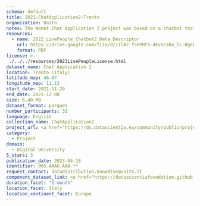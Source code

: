 ```yaml
---
schema: default
title: 2021-ChatApplication2-Trento
organization: Unitn
notes: The Wenet Chat Application 2 project was based on a chatbot that interacted with university students in Italy, Denmark, Paraguay, the United Kingdom, and Mongolia. It was conducted from December 2021 till early 2022 to verify the diversity among students based on social practices. This project builds on the Wenet Chat Application Pilot I project. It was a European Union WeNet Horizon 2020-funded project with the overall goal of developing a diversity-aware, machine-mediated paradigm for social interactions. Data was collected with a Telegram Chatbot called Ask4help and the i-Log Application. Some of the data collected included the respondent’s career information (department, study course, study year,) and demographics (age, gender…). Questions were sent on the Telegram App and user answers were recorded, the i-Log App recorded sensor data (such as location, accelerometer…) from the user device. This data was collected in three phases, the first phase entailed interacting with the Telegram Chatbot, and sensor data was also collected during this phase. The second phase involved respondents answering a questionnaire, and in the third phase, they participated in a focus group to provide feedback.
resources:
  - name: 2022_LivePeople_Chatbot2_Data_Descriptor
    url: https://drive.google.com/file/d/1ilA2_f5HPHt5-4EvscsKo_lL-BgeFoF9/view?usp=sharing
    format: PDF
license: >-
 ./../../resources/2023LivePeopleLicense.html
dataset_name: Chat Application 2
location: Trento (Italy)
latitude_map: 46.07
longitude_map: 11.13
start_date: 2021-11-20
end_date: 2021-12-08
size: 6.40 MB
dataset_format: parquet
number_participants: 31
language: English
collection_name: ChatApplication2
project_url: <a href="https://ds.datascientia.eu/community/public/projects/326441a6-bc15-4393-b8e0-6ea7fcb4452e">https://ds.datascientia.eu/community/public/projects/326441a6-bc15-4393-b8e0-6ea7fcb4452e</a>
category: 
  - Project
domain: 
  - Digital University
5_stars: 3
publication_date: 2023-04-18
identifier: 005.AAAG.AAA.**
request_contact: datadistribution.knowdive@unitn.it
component_dataset_link: <a href="https://datascientiafoundation.github.io/LivePeople/datasets/2021-CH2-Trento-App-usage/">2021-CH2-Trento-App-usage</a>, <a href="https://datascientiafoundation.github.io/LivePeople/datasets/2021-CH2-Trento-Connectivity/">2021-CH2-Trento-Connectivity</a>, <a href="https://datascientiafoundation.github.io/LivePeople/datasets/2021-CH2-Trento-Diachronic-Interactions/">2021-CH2-Trento-Diachronic-Interactions</a>, <a href="https://datascientiafoundation.github.io/LivePeople/datasets/2021-CH2-Trento-Motion/">2021-CH2-Trento-Motion</a>, <a href="https://datascientiafoundation.github.io/LivePeople/datasets/2021-CH2-Trento-Position/">2021-CH2-Trento-Position</a>, <a href="https://datascientiafoundation.github.io/LivePeople/datasets/2021-CH2-Trento-Synchronic-Interactions/">2021-CH2-Trento-Synchronic-Interactions</a>
duration_facet: "1 month"
location_facet: Italy
location_continent_facet: Europe
---
```

